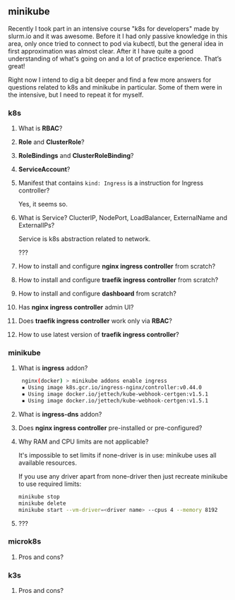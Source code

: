 ## minikube

Recently I took part in an intensive course "k8s for developers" made by slurm.io and it was awesome. Before it I had only passive knowledge in this area, only once tried to connect to pod via kubectl, but the general idea in first approximation was almost clear. After it I have quite a good understanding of what's going on and a lot of practice experience. That’s great!

Right now I intend to dig a bit deeper and find a few more answers for questions related to k8s and minikube in particular. Some of them were in the intensive, but I need to repeat it for myself.

### k8s

1. What is **RBAC**?
2. **Role** and **ClusterRole**?
3. **RoleBindings** and **ClusterRoleBinding**?
4. **ServiceAccount**?
5. Manifest that contains `kind: Ingress` is a instruction for Ingress controller?
   
   Yes, it seems so.

6. What is Service? ClucterIP, NodePort, LoadBalancer, ExternalName and ExternalIPs?

   Service is k8s abstraction related to network.
   
   ???

7. How to install and configure **nginx ingress controller** from scratch?
8. How to install and configure **traefik ingress controller** from scratch?
9. How to install and configure **dashboard** from scratch?
10. Has **nginx ingress controller** admin UI?
11. Does **traefik ingress controller** work only via **RBAC**?
12. How to use latest version of **traefik ingress controller**?

### minikube

1. What is **ingress** addon?
   ```bash
    nginx(docker) > minikube addons enable ingress
    ▪ Using image k8s.gcr.io/ingress-nginx/controller:v0.44.0
    ▪ Using image docker.io/jettech/kube-webhook-certgen:v1.5.1
    ▪ Using image docker.io/jettech/kube-webhook-certgen:v1.5.1
    ```
2. What is **ingress-dns** addon?
3. Does **nginx ingress controller** pre-installed or pre-configured?
4. Why RAM and CPU limits are not applicable?

   It's impossible to set limits if none-driver is in use: minikube uses all available resources.

   If you use any driver apart from none-driver then just recreate minikube to use required limits:
   ```bash
   minikube stop
   minikube delete
   minikube start --vm-driver=<driver name> --cpus 4 --memory 8192
   ```
5. ???

### microk8s

1. Pros and cons?

### k3s

1. Pros and cons?
